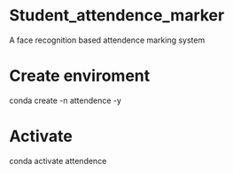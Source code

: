 # Student_attendence_marker
A face recognition based attendence marking system

# Create enviroment

conda create -n attendence -y
# Activate
conda activate attendence
